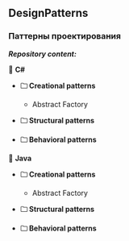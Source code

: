 ## DesignPatterns
### Паттерны проектирования

***Repository content:***

<url> &#128194; **C#**</url>

+ <strong>&#128448; Creational patterns </strong> 
  
  + Abstract Factory
  
+ <strong>&#128448; Structural patterns </strong> 

+ <strong>&#128448; Behavioral patterns </strong> 

<url> &#128194; **Java**</url>

+ <strong>&#128448; Creational patterns </strong> 
  
  + Abstract Factory
  
+ <strong>&#128448; Structural patterns </strong> 

+ <strong>&#128448; Behavioral patterns </strong> 
